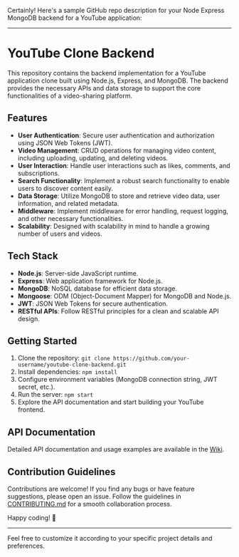 Certainly! Here's a sample GitHub repo description for your Node Express MongoDB backend for a YouTube application:

---

# YouTube Clone Backend

This repository contains the backend implementation for a YouTube application clone built using Node.js, Express, and MongoDB. The backend provides the necessary APIs and data storage to support the core functionalities of a video-sharing platform.

## Features

- **User Authentication**: Secure user authentication and authorization using JSON Web Tokens (JWT).
- **Video Management**: CRUD operations for managing video content, including uploading, updating, and deleting videos.
- **User Interaction**: Handle user interactions such as likes, comments, and subscriptions.
- **Search Functionality**: Implement a robust search functionality to enable users to discover content easily.
- **Data Storage**: Utilize MongoDB to store and retrieve video data, user information, and related metadata.
- **Middleware**: Implement middleware for error handling, request logging, and other necessary functionalities.
- **Scalability**: Designed with scalability in mind to handle a growing number of users and videos.

## Tech Stack

- **Node.js**: Server-side JavaScript runtime.
- **Express**: Web application framework for Node.js.
- **MongoDB**: NoSQL database for efficient data storage.
- **Mongoose**: ODM (Object-Document Mapper) for MongoDB and Node.js.
- **JWT**: JSON Web Tokens for secure authentication.
- **RESTful APIs**: Follow RESTful principles for a clean and scalable API design.

## Getting Started

1. Clone the repository: `git clone https://github.com/your-username/youtube-clone-backend.git`
2. Install dependencies: `npm install`
3. Configure environment variables (MongoDB connection string, JWT secret, etc.).
4. Run the server: `npm start`
5. Explore the API documentation and start building your YouTube frontend.

## API Documentation

Detailed API documentation and usage examples are available in the [Wiki](https://github.com/your-username/youtube-clone-backend/wiki).

## Contribution Guidelines

Contributions are welcome! If you find any bugs or have feature suggestions, please open an issue. Follow the guidelines in [CONTRIBUTING.md](CONTRIBUTING.md) for a smooth collaboration process.

Happy coding! 🚀

---

Feel free to customize it according to your specific project details and preferences.
